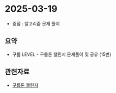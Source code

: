 <!-- 날짜는 YYYY-MM-DD 형식을 지킵니다. (연4자리, 월2자리, 일2자리) -->
# 2025-03-19

* 중점 : 알고리즘 문제 풀이

## 요약
* 구름 LEVEL - 구름톤 챌린지 문제풀이 및 공유 (15번)

<!-- 관련자료가 없다면 해당구역은 삭제하셔도 무방합니다. -->
## 관련자료
* [구름톤 챌린지](https://level.goorm.io/l/challenge/goormthon-challenge)